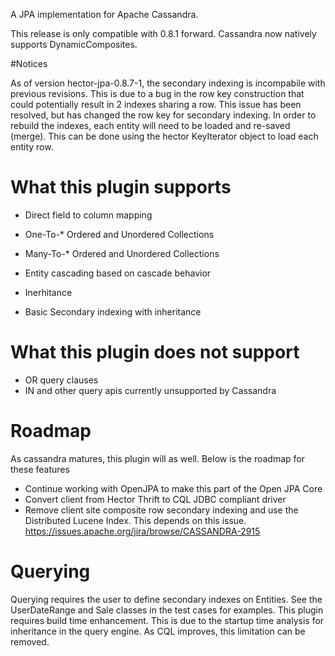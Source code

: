 A JPA implementation for Apache Cassandra.

This release is only compatible with 0.8.1 forward.  Cassandra now natively supports DynamicComposites.

#Notices

As of version hector-jpa-0.8.7-1, the secondary indexing is incompabile with previous revisions.  This is due to a bug in the row key construction
that could potentially result in 2 indexes sharing a row.  This issue has been resolved, but has changed the row key for secondary indexing.  In order to rebuild
the indexes, each entity will need to be loaded and re-saved (merge).  This can be done using the hector KeyIterator object
to load each entity row.



# What this plugin supports

* Direct field to column mapping

* One-To-* Ordered and Unordered Collections
* Many-To-* Ordered and Unordered Collections
* Entity cascading based on cascade behavior
* Inerhitance
* Basic Secondary indexing with inheritance


# What this plugin does not support

* OR query clauses
* IN and other query apis currently unsupported by Cassandra


# Roadmap

As cassandra matures, this plugin will as well.  Below is the roadmap for these features

* Continue working with OpenJPA to make this part of the Open JPA Core
* Convert client from Hector Thrift to CQL JDBC compliant driver
* Remove client site composite row secondary indexing and use the Distributed Lucene Index.  This depends on this issue.  https://issues.apache.org/jira/browse/CASSANDRA-2915


# Querying

Querying requires the user to define secondary indexes on Entities.  See the UserDateRange and Sale classes in the test cases for examples.
This plugin requires build time enhancement.  This is due to the startup time analysis for inheritance in the query engine. As CQL improves, this limitation can be removed.

